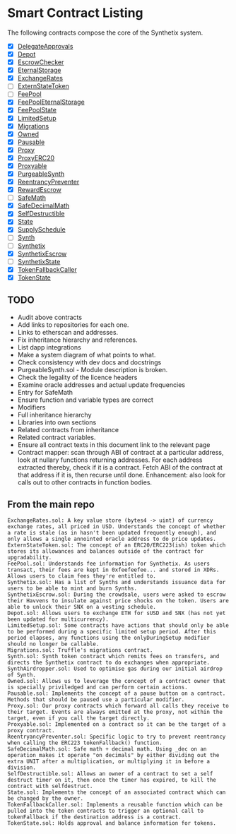 # Smart Contract Listing

The following contracts compose the core of the Synthetix system.

* [x] [DelegateApprovals](DelegateApprovals.md)
* [x] [Depot](Depot.md)
* [x] [EscrowChecker](EscrowChecker.md)
* [x] [EternalStorage](EternalStorage.md)
* [x] [ExchangeRates](ExchangeRates.md)
* [ ] [ExternStateToken](ExternStateToken.md)
* [ ] [FeePool](FeePool.md)
* [x] [FeePoolEternalStorage](FeePoolEternalStorage.md)
* [x] [FeePoolState](FeePoolState.md)
* [x] [LimitedSetup](LimitedSetup.md)
* [x] [Migrations](Migrations.md)
* [x] [Owned](Owned.md)
* [x] [Pausable](Pausable.md)
* [x] [Proxy](Proxy.md)
* [x] [ProxyERC20](ProxyERC20.md)
* [x] [Proxyable](Proxyable.md)
* [x] [PurgeableSynth](PurgeableSynth.md)
* [x] [ReentrancyPreventer](ReentrancyPreventer.md)
* [x] [RewardEscrow](RewardEscrow.md)
* [ ] [SafeMath](SafeMath.md)
* [x] [SafeDecimalMath](SafeDecimalMath.md)
* [x] [SelfDestructible](SelfDestructible.md)
* [x] [State](State.md)
* [x] [SupplySchedule](SupplySchedule.md)
* [ ] [Synth](Synth.md)
* [ ] [Synthetix](Synthetix.md)
* [x] [SynthetixEscrow](SynthetixEscrow.md)
* [ ] [SynthetixState](SynthetixState.md)
* [x] [TokenFallbackCaller](TokenFallbackCaller.md)
* [x] [TokenState](TokenState.md)

## TODO

* Audit above contracts
* Add links to repositories for each one.
* Links to etherscan and addresses.
* Fix inheritance hierarchy and references.
* List dapp integrations
* Make a system diagram of what points to what.
* Check consistency with dev docs and docstrings
* PurgeableSynth.sol - Module description is broken.
* Check the legality of the licence headers
* Examine oracle addresses and actual update frequencies
* Entry for SafeMath
* Ensure function and variable types are correct
* Modifiers
* Full inheritance hierarchy
* Libraries into own sections
* Related contracts from inheritance
* Related contract variables.
* Ensure all contract texts in this document link to the relevant page
* Contract mapper: scan through ABI of contract at a particular address, look at nullary functions returning addresses. For each address extracted thereby, check if it is a contract. Fetch ABI of the contract at that address if it is, then recurse until done. Enhancement: also look for calls out to other contracts in function bodies.


## From the main repo


    ExchangeRates.sol: A key value store (bytes4 -> uint) of currency exchange rates, all priced in USD. Understands the concept of whether a rate is stale (as in hasn't been updated frequently enough), and only allows a single annointed oracle address to do price updates.
    ExternStateToken.sol: The concept of an ERC20/ERC223(ish) token which stores its allowances and balances outside of the contract for upgradability.
    FeePool.sol: Understands fee information for Synthetix. As users transact, their fees are kept in 0xfeefeefee... and stored in XDRs. Allows users to claim fees they're entitled to.
    Synthetix.sol: Has a list of Synths and understands issuance data for users to be able to mint and burn Synths.
    SynthetixEscrow.sol: During the crowdsale, users were asked to escrow their Havvens to insulate against price shocks on the token. Users are able to unlock their SNX on a vesting schedule.
    Depot.sol: Allows users to exchange ETH for sUSD and SNX (has not yet been updated for multicurrency).
    LimitedSetup.sol: Some contracts have actions that should only be able to be performed during a specific limited setup period. After this period elapses, any functions using the onlyDuringSetup modifier should no longer be callable.
    Migrations.sol: Truffle's migrations contract.
    Synth.sol: Synth token contract which remits fees on transfers, and directs the Synthetix contract to do exchanges when appropriate.
    SynthAirdropper.sol: Used to optimise gas during our initial airdrop of Synth.
    Owned.sol: Allows us to leverage the concept of a contract owner that is specially priviledged and can perform certain actions.
    Pausable.sol: Implements the concept of a pause button on a contract. Methods that should be paused use a particular modifier.
    Proxy.sol: Our proxy contracts which forward all calls they receive to their target. Events are always emitted at the proxy, not within the target, even if you call the target directly.
    Proxyable.sol: Implemented on a contract so it can be the target of a proxy contract.
    ReentryancyPreventer.sol: Specific logic to try to prevent reentrancy when calling the ERC223 tokenFallback() function.
    SafeDecimalMath.sol: Safe math + decimal math. Using _dec on an operation makes it operate "on decimals" by either dividing out the extra UNIT after a multiplication, or multiplying it in before a division.
    SelfDestructible.sol: Allows an owner of a contract to set a self destruct timer on it, then once the timer has expired, to kill the contract with selfdestruct.
    State.sol: Implements the concept of an associated contract which can be changed by the owner.
    TokenFallbackCaller.sol: Implements a reusable function which can be pulled into the token contracts to trigger an optional call to tokenFallback if the destination address is a contract.
    TokenState.sol: Holds approval and balance information for tokens.

